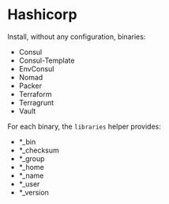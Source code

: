 # Hashicorp

Install, without any configuration, binaries:

- Consul
- Consul-Template
- EnvConsul
- Nomad
- Packer
- Terraform
- Terragrunt
- Vault

For each binary, the `libraries` helper provides:

- \*\_bin
- \*\_checksum
- \*\_group
- \*\_home
- \*\_name
- \*\_user
- \*\_version
